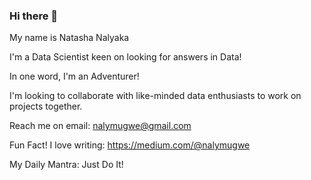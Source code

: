 ### Hi there 👋

My name is Natasha Nalyaka

I'm a Data Scientist keen on looking for answers in Data!

In one word, I'm an Adventurer!

I'm looking to collaborate with like-minded data enthusiasts to work on projects together.

Reach me on email: nalymugwe@gmail.com

Fun Fact! I love writing: https://medium.com/@nalymugwe

My Daily Mantra: Just Do It!


<!--
**nalymugwe/nalymugwe** is a ✨ _special_ ✨ repository because its `README.md` (this file) appears on your GitHub profile.

Here are some ideas to get you started:

- 🔭 I’m currently working on ...
- 🌱 I’m currently learning ...
- 👯 I’m looking to collaborate on ...
- 🤔 I’m looking for help with ...
- 💬 Ask me about ...
- 📫 How to reach me: ...
- 😄 Pronouns: ...
- ⚡ Fun fact: ...
-->
